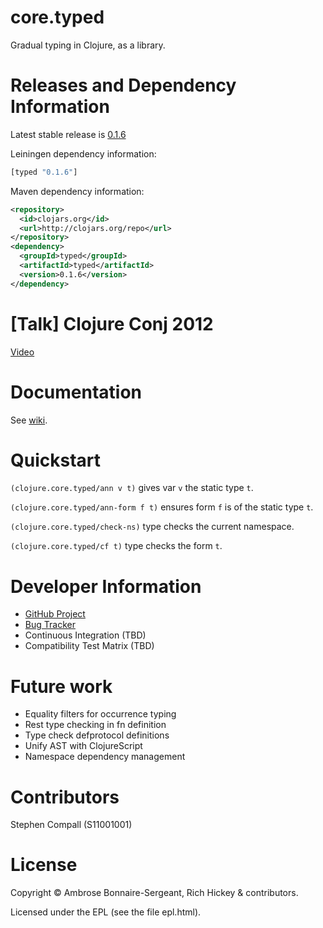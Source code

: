 # core.typed

Gradual typing in Clojure, as a library.

# Releases and Dependency Information

Latest stable release is [0.1.6](https://clojars.org/typed)

Leiningen dependency information:

```clojure
[typed "0.1.6"]
```

Maven dependency information:

```XML
<repository>
  <id>clojars.org</id>
  <url>http://clojars.org/repo</url>
</repository>
<dependency>
  <groupId>typed</groupId>
  <artifactId>typed</artifactId>
  <version>0.1.6</version>
</dependency>
```

# [Talk] Clojure Conj 2012

[Video](http://www.youtube.com/watch?v=wNhK8t3uLJU)

# Documentation

See [wiki](https://github.com/clojure/core.typed/wiki).

# Quickstart

`(clojure.core.typed/ann v t)` gives var `v` the static type `t`.

`(clojure.core.typed/ann-form f t)` ensures form `f` is of the static type `t`.

`(clojure.core.typed/check-ns)` type checks the current namespace.

`(clojure.core.typed/cf t)` type checks the form `t`.

<!---
# Examples

(These don't completely type check yet)

* [clojure.core.typed.test.rbt](https://github.com/frenchy64/typed-clojure/blob/master/test/typed/test/rbt.clj) for examples of mutually recursive types and heterogenous maps
* [typed.test.core-logic](https://github.com/frenchy64/typed-clojure/blob/master/test/typed/test/core_logic.clj) for examples of typing (tightly coupled) datatypes and protocols
* [typed.test.example](https://github.com/frenchy64/typed-clojure/blob/master/test/typed/test/example.clj) for a few little examples of simple usage
-->

# Developer Information

- [GitHub Project](https://github.com/clojure/core.typed)
- [Bug Tracker](http://dev.clojure.org/jira/browse/CTYP)
- Continuous Integration (TBD)
- Compatibility Test Matrix (TBD)

# Future work

* Equality filters for occurrence typing
* Rest type checking in fn definition
* Type check defprotocol definitions
* Unify AST with ClojureScript
* Namespace dependency management

# Contributors

Stephen Compall (S11001001)

# License

Copyright © Ambrose Bonnaire-Sergeant, Rich Hickey & contributors.

Licensed under the EPL (see the file epl.html).
